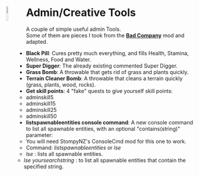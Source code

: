 <!--Read this in github to have all the visuals and formatting: https://github.com/manux32/7dtdSdxMods/tree/master/Manux_AdminTools-->
# <a href="#"><img src="https://manux32.github.io/7dtd_miscImages/repair_icon.png" width="10%" height="10%" align="left"></a>Admin/Creative Tools<br/>  
A couple of simple useful admin Tools.  
Some of them are pieces I took from the [**Bad Company**](https://7daystodie.com/forums/showthread.php?52099-Bad-Company) mod and adapted.  

- **Black Pill**: Cures pretty much everything, and fills Health, Stamina, Wellness, Food and Water.
- **Super Digger**: The already existing commented Super Digger.
- **Grass Bomb**: A throwable that gets rid of grass and plants quickly.
- **Terrain Cleaner Bomb**: A throwable that cleans a terrain quickly (grass, plants, wood, rocks).
- **Get skill points**: 4 "fake" quests to give yourself skill points:
	- adminskill5
	- adminskill15
	- adminskill25
	- adminskill50
- **listspawnableentities console command**: A new console command to list all spawnable entities, with an optional "contains(string)" parameter:
	- You will need StompyNZ's ConsoleCmd mod for this one to work.
	- Command: *listspawnableentities* or *lse*
	- *lse* : lists all spawnable entities.
	- *lse yoursearchstring* : to list all spawnable entities that contain the specified string.
	
